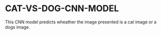 # CAT-VS-DOG-CNN-MODEL
This CNN model predicts wheather the image presented is a cat image or a dogs image.
